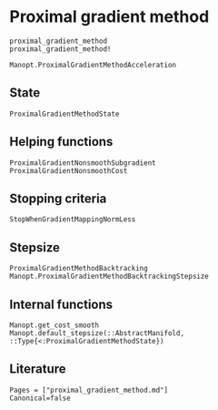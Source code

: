 # Proximal gradient method

```@docs
proximal_gradient_method
proximal_gradient_method!
```

```@docs
Manopt.ProximalGradientMethodAcceleration
```

## State

```@docs
ProximalGradientMethodState
```

## Helping functions

```@docs
ProximalGradientNonsmoothSubgradient
ProximalGradientNonsmoothCost
```

## Stopping criteria

```@docs
StopWhenGradientMappingNormLess
```

## Stepsize

```@docs
ProximalGradientMethodBacktracking
Manopt.ProximalGradientMethodBacktrackingStepsize
```

## Internal functions

```@docs
Manopt.get_cost_smooth
Manopt.default_stepsize(::AbstractManifold, ::Type{<:ProximalGradientMethodState})
```

## Literature

```@bibliography
Pages = ["proximal_gradient_method.md"]
Canonical=false
```